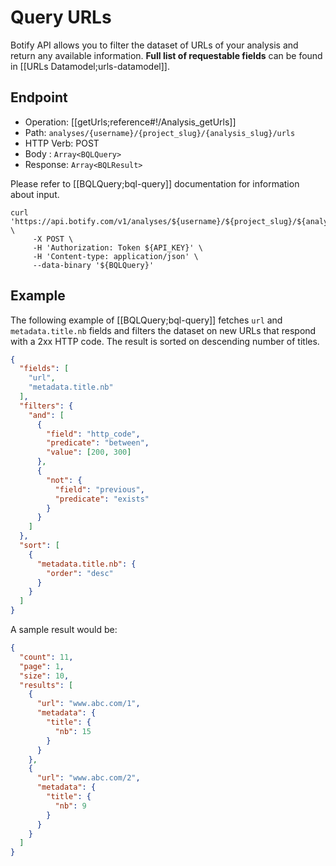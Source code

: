 # Query URLs

Botify API allows you to filter the dataset of URLs of your analysis and return any available information. **Full list of requestable fields** can be found in [[URLs Datamodel;urls-datamodel]].


## Endpoint

- Operation: [[getUrls;reference#!/Analysis_getUrls]]
- Path: `analyses/{username}/{project_slug}/{analysis_slug}/urls`
- HTTP Verb: POST
- Body : `Array<BQLQuery>`
- Response: `Array<BQLResult>`

Please refer to [[BQLQuery;bql-query]] documentation for information about input.

```SH
curl 'https://api.botify.com/v1/analyses/${username}/${project_slug}/${analysis_slug}/urls' \
     -X POST \
     -H 'Authorization: Token ${API_KEY}' \
     -H 'Content-type: application/json' \
     --data-binary '${BQLQuery}'
```

## Example

The following example of [[BQLQuery;bql-query]] fetches `url` and `metadata.title.nb` fields and filters the dataset on new URLs that respond with a 2xx HTTP code. The result is sorted on descending number of titles.

```JSON
{
  "fields": [
    "url",
    "metadata.title.nb"
  ],
  "filters": {
    "and": [
      {
        "field": "http_code",
        "predicate": "between",
        "value": [200, 300]
      },
      {
        "not": {
          "field": "previous",
          "predicate": "exists"
        }
      }
    ]
  },
  "sort": [
    {
      "metadata.title.nb": {
        "order": "desc"
      }
    }
  ]
}
```

A sample result would be:
```JSON
{
  "count": 11,
  "page": 1,
  "size": 10,
  "results": [
    {
      "url": "www.abc.com/1",
      "metadata": {
        "title": {
          "nb": 15
        }
      }
    },
    {
      "url": "www.abc.com/2",
      "metadata": {
        "title": {
          "nb": 9
        }
      }
    }
  ]
}
```
